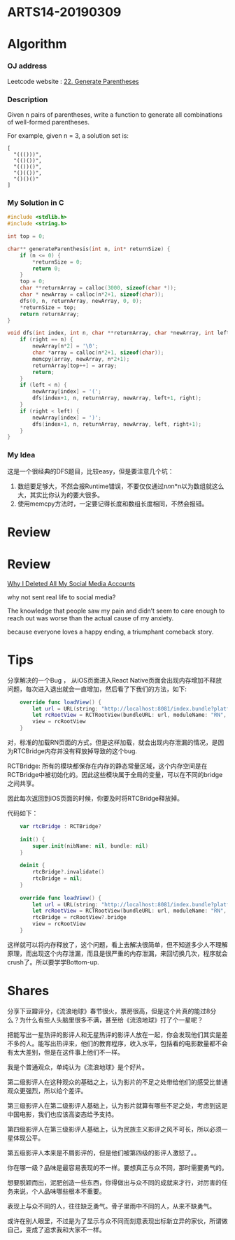 # ARTS14-20190309

# Algorithm 

### OJ address

Leetcode website : [22. Generate Parentheses](https://leetcode.com/problems/generate-parentheses/)

### Description

Given n pairs of parentheses, write a function to generate all combinations of well-formed parentheses.

For example, given n = 3, a solution set is:

```
[
  "((()))",
  "(()())",
  "(())()",
  "()(())",
  "()()()"
]
```

### My Solution in C

```c
#include <stdlib.h>
#include <string.h>

int top = 0;

char** generateParenthesis(int n, int* returnSize) {
    if (n <= 0) {
        *returnSize = 0;
        return 0;
    }
    top = 0;
    char **returnArray = calloc(3000, sizeof(char *));
    char * newArray = calloc(n*2+1, sizeof(char));
    dfs(0, n, returnArray, newArray, 0, 0);
    *returnSize = top;
    return returnArray;
}

void dfs(int index, int n, char **returnArray, char *newArray, int left, int right) {
    if (right == n) {
        newArray[n*2] = '\0';
        char *array = calloc(n*2+1, sizeof(char));
        memcpy(array, newArray, n*2+1);
        returnArray[top++] = array;
        return;
    }
    if (left < n) {
        newArray[index] = '(';
        dfs(index+1, n, returnArray, newArray, left+1, right);
    }
    if (right < left) {
        newArray[index] = ')';
        dfs(index+1, n, returnArray, newArray, left, right+1);
    }
}
```

### My Idea

这是一个很经典的DFS题目，比较easy，但是要注意几个坑：

1. 数组要足够大，不然会报Runtime错误，不要仅仅通过n*n*n*n以为数组就这么大，其实比你认为的要大很多。
2. 使用memcpy方法时，一定要记得长度和数组长度相同，不然会报错。


# Review

# Review

[Why I Deleted All My Social Media Accounts](https://humanparts.medium.com/why-i-deleted-all-my-social-media-accounts-8847726863)

why not sent real life to social media?

The knowledge that people saw my pain and didn’t seem to care enough to reach out was worse than the actual cause of my anxiety.

because everyone loves a happy ending, a triumphant comeback story.

# Tips

分享解决的一个Bug ， 从iOS页面进入React Native页面会出现内存增加不释放问题，每次进入退出就会一直增加，然后看了下我们的方法，如下:

```swift
    override func loadView() {
        let url = URL(string: "http://localhost:8081/index.bundle?platform=ios")
        let rcRootView = RCTRootView(bundleURL: url, moduleName: "RN", initialProperties: properties, launchOptions: nil)
        view = rcRootView
    }
```

对，标准的加载RN页面的方式，但是这样加载，就会出现内存泄漏的情况，是因为RTCBridge内存并没有释放掉导致的这个bug.

RCTBridge: 所有的模块都保存在内存的静态常量区域，这个内存空间是在RCTBridge中被初始化的。因此这些模块属于全局的变量，可以在不同的bridge之间共享。

因此每次返回到iOS页面的时候，你要及时将RTCBridge释放掉。

代码如下：

```swift
    var rtcBridge : RCTBridge?
    
    init() {
        super.init(nibName: nil, bundle: nil)
    }
    
    deinit {
        rtcBridge?.invalidate()
        rtcBridge = nil;
    }
    
    override func loadView() {
        let url = URL(string: "http://localhost:8081/index.bundle?platform=ios")
        let rcRootView = RCTRootView(bundleURL: url, moduleName: "RN", initialProperties: properties, launchOptions: nil)
        rtcBridge = rcRootView?.bridge
        view = rcRootView
    }
```

这样就可以将内存释放了，这个问题，看上去解决很简单，但不知道多少人不理解原理，而出现这个内存泄漏，而且是很严重的内存泄漏，来回切换几次，程序就会crush了。所以要学学Bottom-up.

# Shares

分享下豆瓣评分，《流浪地球》春节很火，票房很高，但是这个片真的能过8分么？为什么有些人头脑里很多不满，甚至给《流浪地球》打了个一星呢？

把能写出一星热评的影评人和无星热评的影评人放在一起，你会发现他们其实是差不多的人。能写出热评来，他们的教育程序，收入水平，包括看的电影数量都不会有太大差别，但是在这件事上他们不一样。

我是个普通观众，单纯认为《流浪地球》是个好片。

第二级影评人在这种观众的基础之上，认为影片的不足之处带给他们的感受比普通观众更强烈，所以给个差评。

第三级影评人在第二级影评人基础上，认为影片就算有哪些不足之处，考虑到这是中国电影，我们也应该高姿态给予支持。

第四级影评人在第三级影评人基础上，认为民族主义影评之风不可长，所以必须一星体现公平。

第五级影评人本来是不屑影评的，但是他们被第四级的影评人激怒了。。

你在哪一级？品味是最容易表现的不一样。要想真正与众不同，那时需要勇气的。

想要脱颖而出，泥肥创造一些东西，你得做出与众不同的成就来才行，对厉害的任务来说，个人品味哪些根本不重要。

表现上与众不同的人，往往缺乏勇气。骨子里雨中不同的人，从来不缺勇气。

或许在别人眼里，不过是为了显示与众不同而刻意表现出标新立异的家伙，所谓做自己，变成了追求我和大家不一样。

